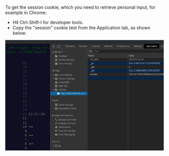 To get the session cookie, which you need to retrieve personal input, for
example in Chrome:

* Hit Ctrl-Shift-I for developer tools.
* Copy the "session" cookie text from the Application tab, as shown below:

![](cookie.png)
